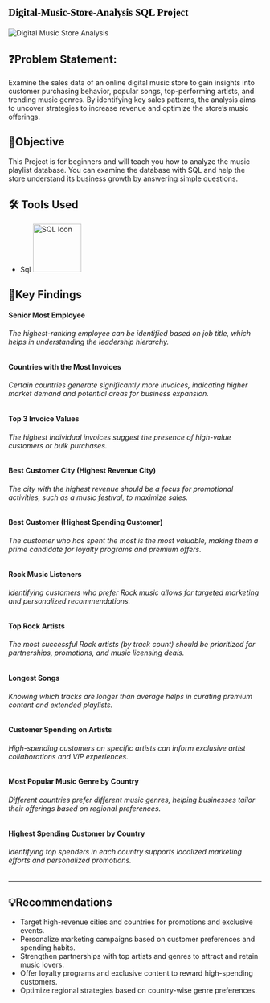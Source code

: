 # <p style="font-family: Cambria, serif; font-size: 20px; color: black;"> Digital-Music-Store-Analysis SQL Project</p>

<!--###### **Why we are Doing This Project**-->

<!-- **Digital Music Store Analysis** means analyzing the data of an online music store. This involves examining which songs are selling the most, which artists or genres are popular, customer purchasing behavior, and how sales and revenue can be increased.-->



![Digital Music Store Analysis](https://github.com/user-attachments/assets/d885cc36-94a1-4d51-b5d1-e746822c373f)



## ❓Problem Statement:
Examine the sales data of an online digital music store to gain insights into customer purchasing behavior, popular songs, top-performing artists, and trending music genres. By identifying key sales patterns, the analysis aims to uncover strategies to increase revenue and optimize the store’s music offerings.





## 🎯Objective
This Project is for beginners and will teach you how to analyze the music playlist database. You can examine the database with SQL and help the store understand its business growth by answering simple questions.








## 🛠️ Tools Used

- Sql  <img width="96" height="96" src="https://img.icons8.com/color/144/sql.png" alt="SQL Icon"/>






## 🔎Key Findings

#### **Senior Most Employee**

 ###### The highest-ranking employee can be identified based on job title, which helps in understanding the leadership hierarchy.


#### **Countries with the Most Invoices**

 ###### Certain countries generate significantly more invoices, indicating higher market demand and potential areas for business expansion.


#### **Top 3 Invoice Values**

 ###### The highest individual invoices suggest the presence of high-value customers or bulk purchases.


#### **Best Customer City (Highest Revenue City)**

 ###### The city with the highest revenue should be a focus for promotional activities, such as a music festival, to maximize sales.


#### **Best Customer (Highest Spending Customer)**

 ###### The customer who has spent the most is the most valuable, making them a prime candidate for loyalty programs and premium offers.


#### **Rock Music Listeners**

 ###### Identifying customers who prefer Rock music allows for targeted marketing and personalized recommendations.


#### **Top Rock Artists**

 ###### The most successful Rock artists (by track count) should be prioritized for partnerships, promotions, and music licensing deals.


#### **Longest Songs**

 ###### Knowing which tracks are longer than average helps in curating premium content and extended playlists.


#### **Customer Spending on Artists**

 ###### High-spending customers on specific artists can inform exclusive artist collaborations and VIP experiences.


#### **Most Popular Music Genre by Country**

 ###### Different countries prefer different music genres, helping businesses tailor their offerings based on regional preferences.


#### **Highest Spending Customer by Country**

 ###### Identifying top spenders in each country supports localized marketing efforts and personalized promotions.



------------------------------------------------













## 💡Recommendations

 - Target high-revenue cities and countries for promotions and exclusive events.
 - Personalize marketing campaigns based on customer preferences and spending habits.
 - Strengthen partnerships with top artists and genres to attract and retain music lovers.
 - Offer loyalty programs and exclusive content to reward high-spending customers.
 - Optimize regional strategies based on country-wise genre preferences.





























